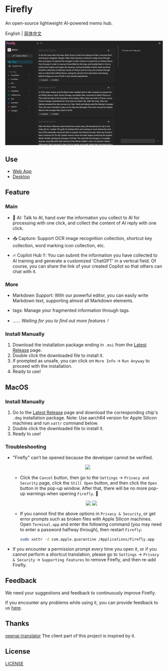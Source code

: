 # Firefly

An open-source lightweight AI-powered memo hub.

English | [简体中文](./README-zh_CN.md)

![hero](./packages/app/src/assets/images/hero.png)

## Use

- [Web App](https://firefly.best)
- [Desktop](https://github.com/chenyueban/firefly/releases)

## Feature

### Main

- 🤖 AI: Talk to AI, hand over the information you collect to AI for processing with one click, and collect the content of AI reply with one click.

- 📥 Capture: Support OCR image recognition collection, shortcut key collection, word marking icon collection, etc.

- 🔥 Copilot Hub !!: You can submit the information you have collected to AI training and generate a customized 'ChatGPT' in a vertical field. Of course, you can share the link of your created Copilot so that others can chat with it.

### More

- Markdown Support: With our powerful editor, you can easily write Markdown text, supporting almost all Markdown elements.

- tags: Manage your fragmented information through tags.

- ...... _Waiting for you to find out more features！_

### Install Manually

1. Download the installation package ending in `.msi` from the [Latest Release](https://github.com/chenyueban/firefly/releases/latest) page.
2. Double click the downloaded file to install it.
3. If prompted as unsafe, you can click on `More Info` -> `Run Anyway` to proceed with the installation.
4. Ready to use!

## MacOS

### Install Manually

1. Go to the [Latest Release](https://github.com/chenyueban/firefly/releases/latest) page and download the corresponding chip's `.dmg` installation package. Note: Use aarch64 version for Apple Silicon machines and run `xattr` command below.
2. Double click the downloaded file to install it.
3. Ready to use!

### Troubleshooting

- "Firefly" can’t be opened because the developer cannot be verified.

  <p align="center">
    <img width="300" src="https://user-images.githubusercontent.com/1206493/223916804-45ce3f34-6a4a-4baf-a0c1-4ab5c54c521f.png" />
  </p>

  - Click the `Cancel` button, then go to the `Settings` -> `Privacy and Security` page, click the `Still Open` button, and then click the `Open` button in the pop-up window. After that, there will be no more pop-up warnings when opening `Firefly`. 🎉
  
    <p align="center">
      <img width="500" src="https://user-images.githubusercontent.com/1206493/223916970-9c99f15e-cf61-4770-b92d-4a78f980bb26.png" /> <img width="200" src="https://user-images.githubusercontent.com/1206493/223917449-ed1ac19f-c43d-4b13-9888-79ba46ceb862.png" />
    </p>

  - If you cannot find the above options in `Privacy & Security`, or get error prompts such as broken files with Apple Silicon machines. Open `Terminal.app` and enter the following command (you may need to enter a password halfway through), then restart `Firefly`:

    ```sh
    sudo xattr -d com.apple.quarantine /Applications/Firefly.app
    ```

- If you encounter a permission prompt every time you open it, or if you cannot perform a shortcut translation, please go to `Settings` -> `Privacy & Security` -> `Supporting Features` to remove Firefly, and then re-add Firefly.

## Feedback

We need your suggestions and feedback to continuously improve Firefly.

If you encounter any problems while using it, you can provide feedback to us [here](https://discord.gg/qxqNEGyH3k).

## Thanks

[openai-translator](https://github.com/yetone/openai-translator) The client part of this project is inspired by it.

## License

[LICENSE](./LICENSE)
